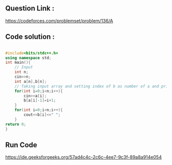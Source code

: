 ## Question Link :

https://codeforces.com/problemset/problem/136/A

## Code solution :

```cpp

#include<bits/stdc++.h>
using namespace std;
int main(){
    // Input
    int n;
    cin>>n;
    int a[n],b[n];
    // Taking input array and setting index of b as number of a and printing
    for(int i=0;i<n;i++){
        cin>>a[i];
        b[a[i]-1]=i+1;
    }
    for(int i=0;i<n;i++){
        cout<<b[i]<<" ";
    }
return 0;
}

```
## Run Code
https://ide.geeksforgeeks.org/57ad4c4c-2c6c-4ee7-9c3f-89a8a914e054
